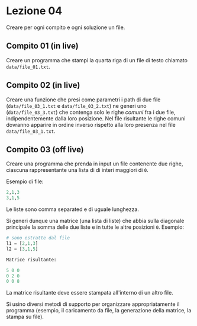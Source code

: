 # Lezione 04

Creare per ogni compito e ogni soluzione un file.

## Compito 01 (in live)

Creare un programma che stampi la quarta riga di un file di testo chiamato `data/file_01.txt`.

## Compito 02 (in live)

Creare una funzione che presi come parametri i path di due file (`data/file_03_1.txt` e `data/file_03_2.txt`) ne generi uno (`data/file_03_3.txt`) che contenga solo le righe *comuni* fra i due file, indipendentemente dalla loro posizione. Nel file risultante le righe comuni dovranno apparire in ordine inverso rispetto alla loro presenza nel file `data/file_03_1.txt`.

## Compito 03 (off live)

Creare una programma che prenda in input un file contenente due righe, ciascuna rappresentante una lista di di interi maggiori di `0`.

Esempio di file:

```python
2,1,3
3,1,5
```

Le liste sono comma separated e di uguale lunghezza.

Si generi dunque una matrice (una lista di liste) che abbia sulla diagonale principale la somma delle due liste e in tutte le altre posizioni `0`. Esempio:

```python
# sono estratte dal file
l1 = [2,1,3]
l2 = [3,1,5]

Matrice risultante:

5 0 0
0 2 0 
0 0 8

```

La matrice risultante deve essere stampata all'interno di un altro file.

Si usino diversi metodi di supporto per organizzare appropriatamente il programma (esempio, il caricamento da file, la generazione della matrice, la stampa su file). 
